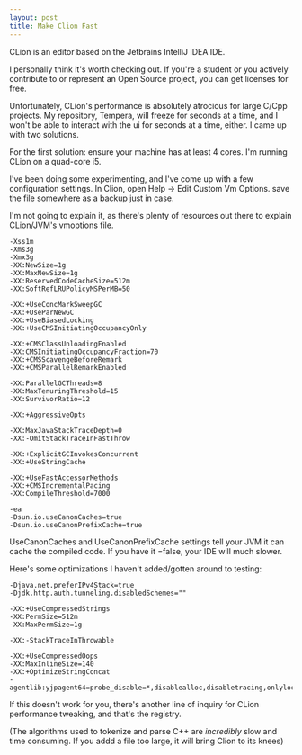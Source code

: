 ```yaml
---
layout: post
title: Make Clion Fast
---
```


CLion is an editor based on the Jetbrains IntelliJ IDEA IDE.

I personally think it's worth checking out. If you're a student or you actively contribute to or represent an Open Source project, you can get licenses for free.

Unfortunately, CLion's performance is absolutely atrocious for large C/Cpp projects. My repository, Tempera, will freeze for seconds at a time, and I won't be able to interact with the ui for 
seconds at a time, either. I came up with two solutions.

For the first solution: ensure your machine has at least 4 cores. I'm running CLion on a quad-core i5. 

I've been doing some experimenting, and I've come up with a few configuration settings. In Clion, open Help -> Edit Custom Vm Options. save the file somewhere as a backup just in case.

I'm not going to explain it, as there's plenty of resources out there to explain CLion/JVM's vmoptions file.

```
-Xss1m
-Xms3g
-Xmx3g
-XX:NewSize=1g
-XX:MaxNewSize=1g
-XX:ReservedCodeCacheSize=512m
-XX:SoftRefLRUPolicyMSPerMB=50

-XX:+UseConcMarkSweepGC
-XX:+UseParNewGC
-XX:+UseBiasedLocking
-XX:+UseCMSInitiatingOccupancyOnly

-XX:+CMSClassUnloadingEnabled
-XX:CMSInitiatingOccupancyFraction=70
-XX:+CMSScavengeBeforeRemark
-XX:+CMSParallelRemarkEnabled

-XX:ParallelGCThreads=8
-XX:MaxTenuringThreshold=15
-XX:SurvivorRatio=12

-XX:+AggressiveOpts

-XX:MaxJavaStackTraceDepth=0
-XX:-OmitStackTraceInFastThrow

-XX:+ExplicitGCInvokesConcurrent
-XX:+UseStringCache

-XX:+UseFastAccessorMethods
-XX:+CMSIncrementalPacing
-XX:CompileThreshold=7000

-ea
-Dsun.io.useCanonCaches=true
-Dsun.io.useCanonPrefixCache=true
```

UseCanonCaches and UseCanonPrefixCache settings tell your JVM it can cache the compiled code. If you have it =false, your IDE will much slower.

Here's some optimizations I haven't added/gotten around to testing:

```
-Djava.net.preferIPv4Stack=true
-Djdk.http.auth.tunneling.disabledSchemes=""

-XX:+UseCompressedStrings
-XX:PermSize=512m
-XX:MaxPermSize=1g

-XX:-StackTraceInThrowable

-XX:+UseCompressedOops
-XX:MaxInlineSize=140
-XX:+OptimizeStringConcat
-agentlib:yjpagent64=probe_disable=*,disablealloc,disabletracing,onlylocal,disableexceptiontelemetry,delay=10000,sessionname=CLion2018.2
```

If this doesn't work for you, there's another line of inquiry for CLion performance tweaking, and that's the registry.

(The algorithms used to tokenize and parse C++ are _incredibly_ slow and time consuming. If you addd a file too large, it will bring Clion to its knees)
